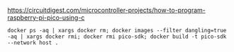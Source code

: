 https://circuitdigest.com/microcontroller-projects/how-to-program-raspberry-pi-pico-using-c

```
docker ps -aq | xargs docker rm; docker images --filter dangling=true -aq | xargs docker rmi; docker rmi pico-sdk; docker build -t pico-sdk --network host .
```